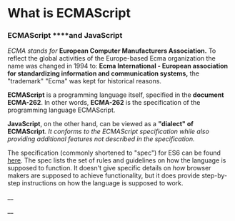 # What is ECMAScript

### ECMAScript ****and JavaScript

_ECMA stands for_ **European Computer Manufacturers Association.** To reflect the global activities of the Europe-based Ecma organization the name was changed in 1994 to: **Ecma International - European association for standardizing information and communication systems,**  the "trademark" "Ecma" was kept for historical reasons.

**ECMAScript** is a programming language itself, specified in the **document** **ECMA-262**. In other words, **ECMA-262** is the specification of the programming language ECMAScript.

**JavaScript**, on the other hand, can be viewed as a **"dialect" of ECMAScript**. _It conforms to the ECMAScript specification while also providing additional features not described in the specification._

The specification \(commonly shortened to "spec"\) for ES6 can be found [here](http://www.ecma-international.org/ecma-262/6.0/index.html). The spec lists the set of rules and guidelines on how the language is supposed to function. It doesn't give specific details on _how_ browser makers are supposed to achieve functionality, but it does provide step-by-step instructions on how the language is supposed to work.

\_\_

\_\_

